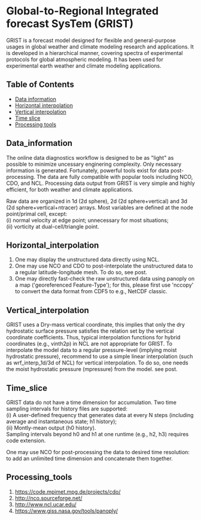 Global-to-Regional Integrated forecast SysTem (GRIST)
================================================================================
GRIST is a forecast model designed for flexible and general-purpose usages in global weather and climate modeling research and applications. It is developed in a hierarchical manner, covering spectra of experimental protocols for global atmospheric modeling. It has been used for experimental earth weather and climate modeling applications.  

Table of Contents 
--------------------------------------------------------------------------------
- [Data information](#data_information)
- [Horizontal interpolation](#horizontal_interpolation)
- [Vertical interpolation](#vertical_interpolation)
- [Time slice](#time_slice)
- [Processing tools](#processing_tools)

Data_information
--------------------------------------------------------------------------------
The online data diagnostics workflow is designed to be as "light" as possible to minimize uncessary enginering complexity. Only necessary information is generated. Fortunately, powerful tools exist for data post-processing. The data are fully compatible with popular tools including NCO, CDO, and NCL. Processing data output from GRIST is very simple and highly efficient, for both weather and climate applications.  

Raw data are organized in 1d (2d sphere), 2d (2d sphere+vertical) and 3d (2d sphere+vertical+ntracer) arrays. Most variables are defined at the node point/primal cell, except:    
(i) normal velocity at edge point; unnecessary for most situations;  
(ii) vorticity at dual-cell/triangle point. 

Horizontal_interpolation
--------------------------------------------------------------------------------
1. One may display the unstructured data directly using NCL.  
2. One may use NCO and CDO to post-interpolate the unstructured data to a regular latitude-longitude mesh. To do so, see post.  
3. One may directly fast-check the raw unstructured data using panoply on a map ('georeferenced Feature-Type'); for this, please first use 'nccopy' to convert the data format from CDF5 to e.g., NetCDF classic.  

Vertical_interpolation
--------------------------------------------------------------------------------
GRIST uses a Dry-mass vertical coordinate, this implies that only the dry hydrostatic surface pressure satisfies the relation set by the vertical coordinate coefficients. Thus, typical interpolation functions for hybrid coordinates (e.g., vinth2p) in NCL are not appropriate for GRIST. To interpolate the model data to a regular pressure-level (implying moist hydrostatic pressure), recommend to use a simple linear interpolation (such as wrf_interp_1d/3d of NCL) for vertical interpolation. To do so, one needs the moist hydrostatic pressure (mpressure) from the model. see post.

Time_slice
--------------------------------------------------------------------------------
GRIST data do not have a time dimension for accumulation. Two time sampling intervals for history files are supported:  
(i) A user-defined frequency that generates data at every N steps (including average and instantaneous state; h1 history);  
(ii) Montly-mean output (h0 history).  
Sampling intervals beyond h0 and h1 at one runtime (e.g., h2, h3) requires code extension.    

One may use NCO for post-processing the data to desired time resolution: to add an unlimited time dimension and concatenate them together.

Processing_tools
--------------------------------------------------------------------------------
1. https://code.mpimet.mpg.de/projects/cdo/
2. http://nco.sourceforge.net/
3. http://www.ncl.ucar.edu/
4. https://www.giss.nasa.gov/tools/panoply/
